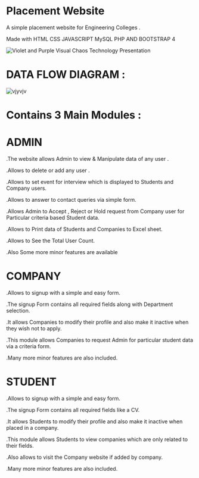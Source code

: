 # Placement Website

A simple placement website for Engineering Colleges .

Made with HTML CSS JAVASCRIPT MySQL PHP AND BOOTSTRAP 4

![Violet and Purple Visual Chaos Technology Presentation](https://user-images.githubusercontent.com/63893110/145222666-5ceb968d-cb61-4626-a04f-12364c008125.png)

# DATA FLOW DIAGRAM :
![vjyvjv](https://user-images.githubusercontent.com/63893110/145216627-be9434c9-1630-4c9f-bc18-a361777bc4ea.png)

# Contains 3 Main Modules :

# ADMIN
.The website allows Admin to view & Manipulate data of any user .

.Allows to delete or add any user .

.Allows to set event for interview which is displayed to Students and Company users.

.Allows to answer to contact queries via simple form.

.Allows Admin to Accept , Reject or Hold request from Company user for Particular criteria based Student data.

.Allows to Print data of Students and Companies to Excel sheet.

.Allows to See the Total User Count.

.Also Some more minor features are available

# COMPANY
.Allows to signup with a simple and easy form.

.The signup Form contains all required fields along with Department selection.

.It allows Companies to modify their profile and also make it inactive when they wish not to apply.

.This module allows Companies to request Admin for particular student data via a criteria form.

.Many more minor features are also included.


# STUDENT
.Allows to signup with a simple and easy form.

.The signup Form contains all required fields like a CV.

.It allows Students to modify their profile and also make it inactive when placed in a company.

.This module allows Students to view companies which are only related to their fields.

.Also allows to visit the Company website if added by company.

.Many more minor features are also included.
